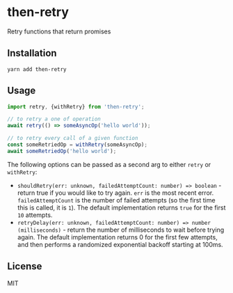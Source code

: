 # then-retry

Retry functions that return promises

## Installation

```
yarn add then-retry
```

## Usage

```js
import retry, {withRetry} from 'then-retry';

// to retry a one of operation
await retry(() => someAsyncOp('hello world'));

// to retry every call of a given function
const someRetriedOp = withRetry(someAsyncOp);
await someRetriedOp('hello world');
```

The following options can be passed as a second arg to either `retry` or `withRetry`:

- `shouldRetry(err: unknown, failedAttemptCount: number) => boolean` - return true if you would like to try again. `err` is the most recent error. `failedAttemptCount` is the number of failed attempts (so the first time this is called, it is `1`). The default implementation returns `true` for the first `10` attempts.
- `retryDelay(err: unknown, failedAttemptCount: number) => number (milliseconds)` - return the number of milliseconds to wait before trying again. The default implementation returns 0 for the first few attempts, and then performs a randomized exponential backoff starting at 100ms.

## License

MIT
